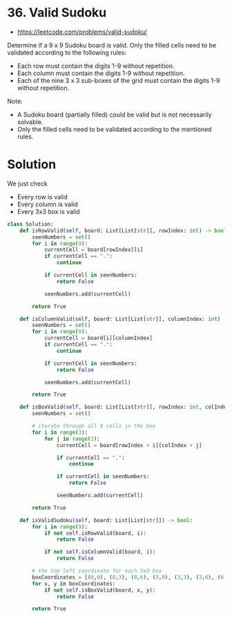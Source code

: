 # 36. Valid Sudoku

-   https://leetcode.com/problems/valid-sudoku/

Determine if a 9 x 9 Sudoku board is valid. Only the filled cells need to be validated according to the following rules:

-   Each row must contain the digits 1-9 without repetition.
-   Each column must contain the digits 1-9 without repetition.
-   Each of the nine 3 x 3 sub-boxes of the grid must contain the digits 1-9 without repetition.

Note:

-   A Sudoku board (partially filled) could be valid but is not necessarily solvable.
-   Only the filled cells need to be validated according to the mentioned rules.

# Solution

We just check

-   Every row is valid
-   Every column is valid
-   Every 3x3 box is valid

```python
class Solution:
    def isRowValid(self, board: List[List[str]], rowIndex: int) -> bool:
        seenNumbers = set()
        for i in range(9):
            currentCell = board[rowIndex][i]
            if currentCell == ".":
                continue

            if currentCell in seenNumbers:
                return False

            seenNumbers.add(currentCell)

        return True

    def isColumnValid(self, board: List[List[str]], columnIndex: int) -> bool:
        seenNumbers = set()
        for i in range(9):
            currentCell = board[i][columnIndex]
            if currentCell == ".":
                continue

            if currentCell in seenNumbers:
                return False

            seenNumbers.add(currentCell)

        return True

    def isBoxValid(self, board: List[List[str]], rowIndex: int, colIndex: int) -> bool:
        seenNumbers = set()

        # iterate through all 9 cells in the box
        for i in range(3):
            for j in range(3):
                currentCell = board[rowIndex + i][colIndex + j]

                if currentCell == ".":
                    continue

                if currentCell in seenNumbers:
                    return False

                seenNumbers.add(currentCell)

        return True

    def isValidSudoku(self, board: List[List[str]]) -> bool:
        for i in range(9):
            if not self.isRowValid(board, i):
                return False

            if not self.isColumnValid(board, i):
                return False

        # the top left coordinate for each 3x3 box
        boxCoordinates = [(0,0), (0,3), (0,6), (3,0), (3,3), (3,6), (6,0), (6,3), (6,6)]
        for x, y in boxCoordinates:
            if not self.isBoxValid(board, x, y):
                return False

        return True
```
